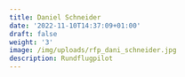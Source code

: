 ```yaml
---
title: Daniel Schneider
date: '2022-11-10T14:37:09+01:00'
draft: false
weight: '3'
image: /img/uploads/rfp_dani_schneider.jpg
description: Rundflugpilot
---
```


